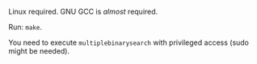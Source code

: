 Linux required. GNU GCC is *almost* required.

Run: `make`.

You need to execute `multiplebinarysearch` with privileged access (sudo might be needed).
